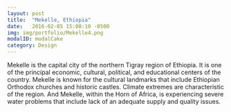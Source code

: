 ```yaml
---
layout: post
title:  "Mekelle, Ethiopia"
date:   2016-02-05 15:08:10 -0500
img: img/portfolio/Mekelle4.png
modalID: modalCake
category: Design
---
```

Mekelle is the capital city of the northern Tigray region of Ethiopia.  It is one of the principal economic, cultural, political, and educational centers of the country.  Mekelle is known for the cultural landmarks that include Ethiopian Orthodox churches and historic castles.  Climate extremes are characteristic of the region.  And Mekelle, within the Horn of Africa, is experiencing severe water problems that include lack of an adequate supply and quality issues.

[flat-icons-link]: https://sellfy.com/p/8Q9P/jV3VZ/
